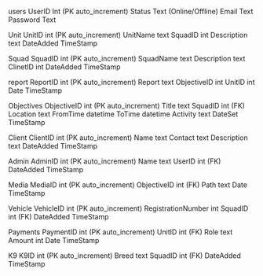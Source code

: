 users
UserID Int (PK auto_increment)
Status Text (Online/Offline)
Email Text
Password Text

Unit
UnitID int (PK auto_increment)
UnitName text
SquadID int
Description text
DateAdded TimeStamp

Squad
SquadID int (PK auto_increment)
SquadName text
Description text
ClinetID int
DateAdded TimeStamp

report
ReportID int (PK auto_increment)
Report text
ObjectiveID int
UnitID int
Date TimeStamp

Objectives
ObjectiveID int (PK auto_increment)
Title text
SquadID int (FK)
Location text
FromTime datetime
ToTime datetime
Activity text
DateSet TimeStamp

Client 
ClientID int (PK auto_increment)
Name text
Contact text
Description text
DateAdded TimeStamp

Admin 
AdminID int (PK auto_increment)
Name text
UserID int (FK)
DateAdded TimeStamp

Media
MediaID int (PK auto_increment)
ObjectiveID int (FK)
Path text
Date TimeStamp

Vehicle
VehicleID int (PK auto_increment)
RegistrationNumber int
SquadID int (FK)
DateAdded TimeStamp

Payments
PaymentID int (PK auto_increment)
UnitID int (FK)
Role text
Amount int
Date TimeStamp

K9
K9ID int (PK auto_increment)
Breed text
SquadID int (FK)
DateAdded TimeStamp